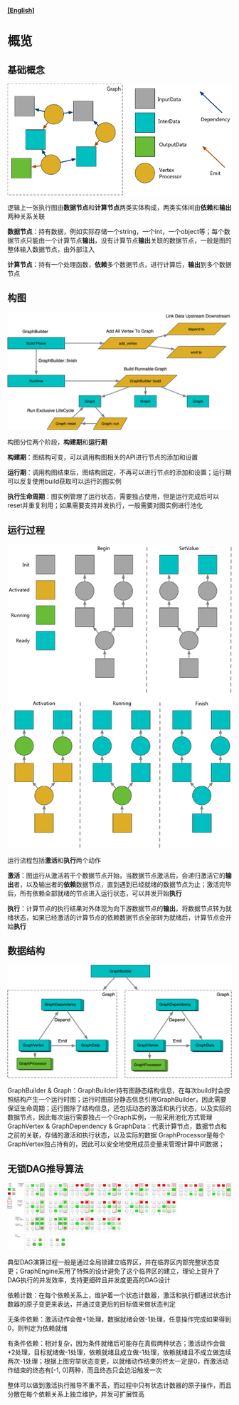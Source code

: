 **[[English]](overwiew.en.md)**

# 概览

## 基础概念

![](images/anyflow_logic.png)

逻辑上一张执行图由**数据节点**和**计算节点**两类实体构成，两类实体间由**依赖**和**输出**两种关系关联

**数据节点**：持有数据，例如实际存储一个string，一个int，一个object等；每个数据节点只能由一个计算节点**输出**，没有计算节点**输出**关联的数据节点，一般是图的整体输入数据节点，由外部注入

**计算节点**：持有一个处理函数，**依赖**多个数据节点，进行计算后，**输出**到多个数据节点

## 构图

![](images/builder.png)

构图分位两个阶段，**构建期**和**运行期**

**构建期**：图结构可变，可以调用构图相关的API进行节点的添加和设置

**运行期**：调用构图结束后，图结构固定，不再可以进行节点的添加和设置；运行期可以反复使用build获取可以运行的图实例

**执行生命周期**：图实例管理了运行状态，需要独占使用，但是运行完成后可以reset并重复利用；如果需要支持并发执行，一般需要对图实例进行池化

## 运行过程

![](images/running.png)

运行流程包括**激活**和**执行**两个动作

**激活**：图运行从激活若干个数据节点开始，当数据节点激活后，会递归激活它的**输出**者，以及输出者的**依赖**数据节点，直到遇到已经就绪的数据节点为止；激活完毕后，所有依赖全部就绪的节点进入运行状态，可以并发开始**执行**

**执行**：计算节点的执行结果对外体现为向下游数据节点的**输出**，将数据节点转为就绪状态，如果已经激活的计算节点的依赖数据节点全部转为就绪后，计算节点会开始**执行**


## 数据结构

![](images/structure.png)

GraphBuilder & Graph：GraphBuilder持有图静态结构信息，在每次build时会按照结构产生一个运行时图；运行时图部分静态信息引用GraphBuilder，因此需要保证生命周期；运行图除了结构信息，还包括动态的激活和执行状态，以及实际的数据节点，因此每次运行需要独占一个Graph实例，一般采用池化方式管理
GraphVertex & GraphDependency & GraphData：代表计算节点，数据节点和之前的关联，存储的激活和执行状态，以及实际的数据
GraphProcessor是每个GraphVertex独占持有的，因此可以安全地使用成员变量来管理计算中间数据；


## 无锁DAG推导算法

![](images/concurrent_dag.png)

典型DAG演算过程一般是通过全局锁建立临界区，并在临界区内部完整状态变更；GraphEngine采用了特殊的设计避免了这个临界区的建立，理论上提升了DAG执行的并发效率，支持更细碎且并发度更高的DAG设计

依赖计数：在每个依赖关系上，维护着一个状态计数器，激活和执行都通过状态计数器的原子变更来表达，并通过变更后的目标值来做状态判定

无条件依赖：激活动作会做+1处理，数据就绪会做-1处理，任意操作完成如果得到0，则判定为依赖就绪

有条件依赖：相对复杂，因为条件就绪后可能存在真假两种状态；激活动作会做+2处理，目标就绪做-1处理，依赖就绪且成立做-1处理，依赖就绪且不成立做连续两次-1处理；根据上图穷举状态变更，以就绪动作结束的终太一定是0，而激活动作结束的终态有[-1, 0]两种，而且终态只会边沿触发一次

整体可以做到激活执行推导不重不丢，而过程中只有状态计数器的原子操作，而且分散在每个依赖关系上独立维护，并发可扩展性高
